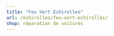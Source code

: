 ```yaml
---
title: "Feu Vert Echirolles"
url: /echirolles/feu-vert-echirolles/
shop: réparation de voitures
---
```


